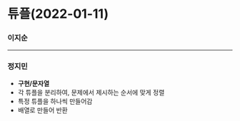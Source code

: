 # 튜플(2022-01-11)
### 이지순

---
### 정지민
* **구현/문자열**
* 각 튜플을 분리하여, 문제에서 제시하는 순서에 맞게 정렬
* 특정 튜플을 하나씩 만들어감
* 배열로 만들어 반환
